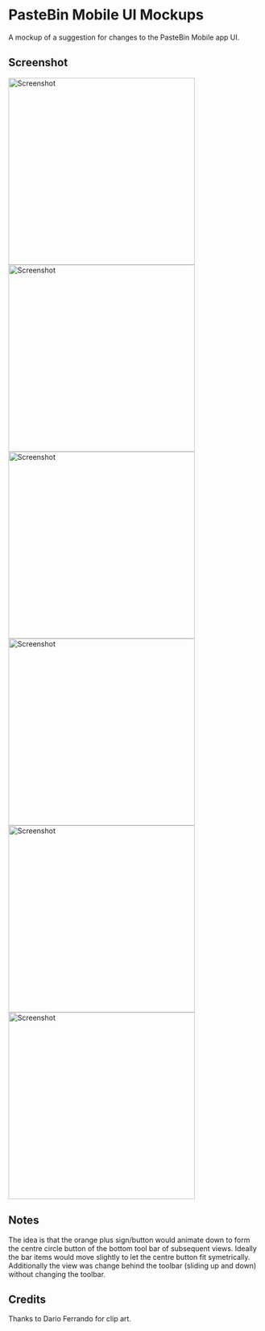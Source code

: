# PasteBin Mobile UI Mockups

A mockup of a suggestion for changes to the PasteBin Mobile app UI. 

## Screenshot

<img src='https://i.imgur.com/fs8VBpd.png' title='Screenshot' width='370' alt='Screenshot' />    <img src='https://i.imgur.com/17QTmMG.png' title='Screenshot' width='370' alt='Screenshot' />
<img src='https://i.imgur.com/8Mb1iWZ.png' title='Screenshot' width='370' alt='Screenshot' />    <img src='https://i.imgur.com/wfiG1nq.png' title='Screenshot' width='370' alt='Screenshot' />
<img src='https://i.imgur.com/cls5dyM.png' title='Screenshot' width='370' alt='Screenshot' />    <img src='https://i.imgur.com/KOQr2oe.png' title='Screenshot' width='370' alt='Screenshot' />


## Notes

The idea is that the orange plus sign/button would animate down to form the centre circle button of the bottom tool bar of subsequent views. Ideally the bar items would move slightly to let the centre button fit symetrically. Additionally the view was change behind the toolbar (sliding up and down) without changing the toolbar. 


## Credits

Thanks to Dario Ferrando for clip art.


